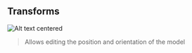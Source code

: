 ## Transforms

![Alt text centered](blender-images/panels/side-panel-transforms.png)

> Allows editing the position and orientation of the model
